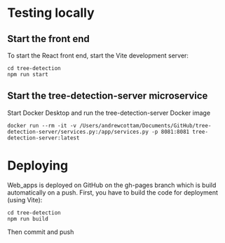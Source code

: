 # Testing locally

## Start the front end
To start the React front end, start the Vite development server:
```
cd tree-detection
npm run start
```

## Start the tree-detection-server microservice
Start Docker Desktop and run the tree-detection-server Docker image
```
docker run --rm -it -v /Users/andrewcottam/Documents/GitHub/tree-detection-server/services.py:/app/services.py -p 8081:8081 tree-detection-server:latest
```

# Deploying
Web_apps is deployed on GitHub on the gh-pages branch which is build automatically on a push. First, you have to build the code for deployment (using Vite):

```
cd tree-detection
npm run build
```
Then commit and push